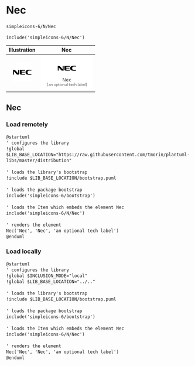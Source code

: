 # Nec


```text
simpleicons-6/N/Nec
```

```text
include('simpleicons-6/N/Nec')
```



| Illustration | Nec |
| :---: | :---: |
| ![illustration for Illustration](../../simpleicons-6/N/Nec.png) | ![illustration for Nec](../../simpleicons-6/N/Nec.Local.png) |




## Nec

### Load remotely
```plantuml
@startuml
' configures the library
!global $LIB_BASE_LOCATION="https://raw.githubusercontent.com/tmorin/plantuml-libs/master/distribution"

' loads the library's bootstrap
!include $LIB_BASE_LOCATION/bootstrap.puml

' loads the package bootstrap
include('simpleicons-6/bootstrap')

' loads the Item which embeds the element Nec
include('simpleicons-6/N/Nec')

' renders the element
Nec('Nec', 'Nec', 'an optional tech label')
@enduml
```

### Load locally
```plantuml
@startuml
' configures the library
!global $INCLUSION_MODE="local"
!global $LIB_BASE_LOCATION="../.."

' loads the library's bootstrap
!include $LIB_BASE_LOCATION/bootstrap.puml

' loads the package bootstrap
include('simpleicons-6/bootstrap')

' loads the Item which embeds the element Nec
include('simpleicons-6/N/Nec')

' renders the element
Nec('Nec', 'Nec', 'an optional tech label')
@enduml
```

